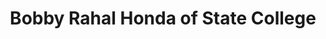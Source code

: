 ---
title: "Bobby Rahal Honda of State College"
url: /state-college/bobby-rahal-honda-of-state-college/
shop: car
---